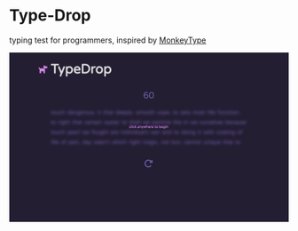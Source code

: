 # Type-Drop

typing test for programmers, inspired by [MonkeyType]([MonkeyType](https://monkeytype.com/))

![sample screenshot](https://github.com/Ocean-Ch/Type-Drop/blob/main/res/screenshot.png)
